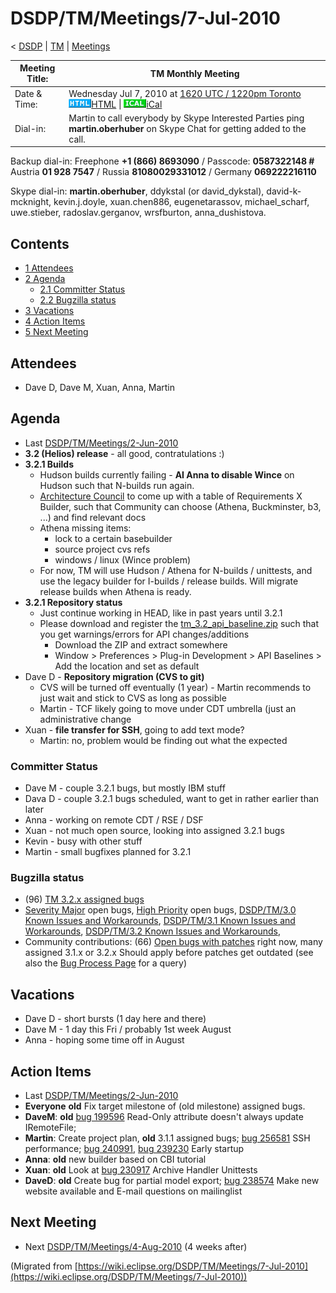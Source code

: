 

DSDP/TM/Meetings/7-Jul-2010
===========================

< [DSDP](./DSDP "DSDP")‎ | [TM](./TM "DSDP/TM")‎ | [Meetings](./Meetings "DSDP/TM/Meetings")

| Meeting Title: | **TM Monthly Meeting** |
| --- | --- |
| Date & Time: | Wednesday Jul 7, 2010 at [1620 UTC / 1220pm Toronto](http://www.timeanddate.com/worldclock/fixedtime.html?month=7&day=7&year=2010&hour=16&min=20&sec=0&p1=0)   ![Html.gif](./images/Html.gif)[HTML](http://www.google.com/calendar/embed?src=vn70im36r00qeusu8nme50cils@group.calendar.google.com&ctz=Canada/Toronto) \| ![Ical.gif](./images/Ical.gif)[iCal](http://www.google.com/calendar/ical/vn70im36r00qeusu8nme50cils@group.calendar.google.com/public/basic.ics) |
| Dial-in: | Martin to call everybody by Skype   Interested Parties ping **martin.oberhuber** on Skype Chat for getting added to the call. |

Backup dial-in: Freephone **+1 (866) 8693090** / Passcode: **0587322148 #**  
Austria **01 928 7547** / Russia **81080029331012** / Germany **069222216110**

Skype dial-in: **martin.oberhuber**, ddykstal (or david\_dykstal), david-k-mcknight, kevin.j.doyle, xuan.chen886, eugenetarassov, michael\_scharf, uwe.stieber, radoslav.gerganov, wrsfburton, anna_dushistova.  

Contents
--------

*   [1 Attendees](#Attendees)
*   [2 Agenda](#Agenda)
    *   [2.1 Committer Status](#Committer-Status)
    *   [2.2 Bugzilla status](#Bugzilla-status)
*   [3 Vacations](#Vacations)
*   [4 Action Items](#Action-Items)
*   [5 Next Meeting](#Next-Meeting)

Attendees
---------

*   Dave D, Dave M, Xuan, Anna, Martin

  

Agenda
------

*   Last [DSDP/TM/Meetings/2-Jun-2010](./Meetings/2-Jun-2010 "DSDP/TM/Meetings/2-Jun-2010")
*   **3.2 (Helios) release** \- all good, contratulations :)
*   **3.2.1 Builds**
    *   Hudson builds currently failing - **AI Anna to disable Wince** on Hudson such that N-builds run again.
    *   [Architecture Council](./Architecture_Council "Architecture Council") to come up with a table of Requirements X Builder, such that Community can choose (Athena, Buckminster, b3, ...) and find relevant docs
    *   Athena missing items:
        *   lock to a certain basebuilder
        *   source project cvs refs
        *   windows / linux (Wince problem)
    *   For now, TM will use Hudson / Athena for N-builds / unittests, and use the legacy builder for I-builds / release builds. Will migrate release builds when Athena is ready.
*   **3.2.1 Repository status**
    *   Just continue working in HEAD, like in past years until 3.2.1
    *   Please download and register the [tm\_3.2\_api_baseline.zip](http://download.eclipse.org/dsdp/tm/downloads/tm_3.2_api_baseline.zip) such that you get warnings/errors for API changes/additions
        *   Download the ZIP and extract somewhere
        *   Window > Preferences > Plug-in Development > API Baselines > Add the location and set as default
*   Dave D - **Repository migration (CVS to git)**
    *   CVS will be turned off eventually (1 year) - Martin recommends to just wait and stick to CVS as long as possible
    *   Martin - TCF likely going to move under CDT umbrella (just an administrative change
*   Xuan - **file transfer for SSH**, going to add text mode?
    *   Martin: no, problem would be finding out what the expected

  

### Committer Status

*   Dave M - couple 3.2.1 bugs, but mostly IBM stuff
*   Dava D - couple 3.2.1 bugs scheduled, want to get in rather earlier than later
*   Anna - working on remote CDT / RSE / DSF
*   Xuan - not much open source, looking into assigned 3.2.1 bugs
*   Kevin - busy with other stuff
*   Martin - small bugfixes planned for 3.2.1

### Bugzilla status

*   (96) [TM 3.2.x assigned bugs](https://bugs.eclipse.org/bugs/buglist.cgi?field0-0-0=target_milestone;query_format=advanced;bug_status=UNCONFIRMED;bug_status=NEW;bug_status=ASSIGNED;bug_status=REOPENED;type0-0-0=substring;value0-0-0=3.2;product=Target%20Management)
*   [Severity Major](https://bugs.eclipse.org/bugs/buglist.cgi?query_format=advanced&classification=DSDP&product=Target+Management&bug_status=UNCONFIRMED&bug_status=NEW&bug_status=ASSIGNED&bug_status=REOPENED&bug_severity=blocker&bug_severity=critical&bug_severity=major&cmdtype=doit) open bugs, [High Priority](https://bugs.eclipse.org/bugs/buglist.cgi?query_format=advanced&classification=DSDP&product=Target+Management&bug_status=UNCONFIRMED&bug_status=NEW&bug_status=ASSIGNED&bug_status=REOPENED&cmdtype=doit&field0-0-0=priority&type0-0-0=regexp&value0-0-0=P%5B12%5D&field0-0-1=bug_severity&type0-0-1=regexp&value0-0-1=blocker%7Ccritical%7Cmajor) open bugs, [DSDP/TM/3.0 Known Issues and Workarounds](./3.0_Known_Issues_and_Workarounds "DSDP/TM/3.0 Known Issues and Workarounds"), [DSDP/TM/3.1 Known Issues and Workarounds](./3.1_Known_Issues_and_Workarounds "DSDP/TM/3.1 Known Issues and Workarounds"), [DSDP/TM/3.2 Known Issues and Workarounds](./3.2_Known_Issues_and_Workarounds "DSDP/TM/3.2 Known Issues and Workarounds"),
*   Community contributions: (66) [Open bugs with patches](https://bugs.eclipse.org/bugs/buglist.cgi?query_format=advanced&classification=DSDP&product=Target+Management&bug_status=UNCONFIRMED&bug_status=NEW&bug_status=ASSIGNED&bug_status=REOPENED&cmdtype=doit&field0-0-0=attachments.ispatch&type0-0-0=equals&value0-0-0=1) right now, many assigned 3.1.x or 3.2.x Should apply before patches get outdated (see also the [Bug Process Page](https://www.eclipse.org/dsdp/tm/development/bug_process.php) for a query)

  

  

Vacations
---------

*   Dave D - short bursts (1 day here and there)
*   Dave M - 1 day this Fri / probably 1st week August
*   Anna - hoping some time off in August

Action Items
------------

*   Last [DSDP/TM/Meetings/2-Jun-2010](./Meetings/2-Jun-2010 "DSDP/TM/Meetings/2-Jun-2010")
*   **Everyone** **old** Fix target milestone of (old milestone) assigned bugs.
*   **DaveM**: **old** [bug 199596](https://bugs.eclipse.org/bugs/show_bug.cgi?id=199596) Read-Only attribute doesn't always update IRemoteFile;
*   **Martin**: Create project plan, **old** 3.1.1 assigned bugs; [bug 256581](https://bugs.eclipse.org/bugs/show_bug.cgi?id=256581) SSH performance; [bug 240991](https://bugs.eclipse.org/bugs/show_bug.cgi?id=240991), [bug 239230](https://bugs.eclipse.org/bugs/show_bug.cgi?id=239230) Early startup
*   **Anna**: **old** new builder based on CBI tutorial
*   **Xuan**: **old** Look at [bug 230917](https://bugs.eclipse.org/bugs/show_bug.cgi?id=230917) Archive Handler Unittests
*   **DaveD**: **old** Create bug for partial model export; [bug 238574](https://bugs.eclipse.org/bugs/show_bug.cgi?id=238574) Make new website available and E-mail questions on mailinglist

Next Meeting
------------

*   Next [DSDP/TM/Meetings/4-Aug-2010](./Meetings/4-Aug-2010 "DSDP/TM/Meetings/4-Aug-2010") (4 weeks after)


(Migrated from [https://wiki.eclipse.org/DSDP/TM/Meetings/7-Jul-2010](https://wiki.eclipse.org/DSDP/TM/Meetings/7-Jul-2010))